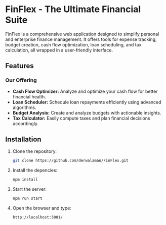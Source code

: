 # FinFlex - The Ultimate Financial Suite

FinFlex is a comprehensive web application designed to simplify personal and enterprise finance management. It offers tools for expense tracking, budget creation, cash flow optimization, loan scheduling, and tax calculation, all wrapped in a user-friendly interface.

## Features

### Our Offering
- **Cash Flow Optimizer:** Analyze and optimize your cash flow for better financial health.
- **Loan Scheduler:** Schedule loan repayments efficiently using advanced algorithms.
- **Budget Analysis:** Create and analyze budgets with actionable insights.
- **Tax Calculator:** Easily compute taxes and plan financial decisions accordingly.

## Installation

1. Clone the repository:
   ```bash
   git clone https://github.com/derwalaman/FinFlex.git

2. Install the depencies:
   ```bash
   npm install

3. Start the server:
   ```bash
   npm run start
   
4. Open the browser and type:
   ```bash
   http://localhost:3001/
